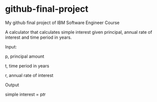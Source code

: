 # github-final-project  

My github final project of IBM Software Engineer Course  

A calculator that calculates simple interest given principal, annual rate of interest and time period in years.  

Input:

   p, principal amount
   
   t, time period in years
   
   r, annual rate of interest
   
Output

   simple interest = p*t*r
   
